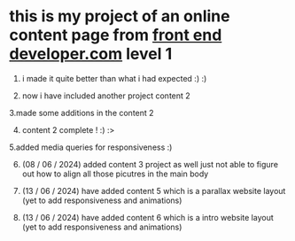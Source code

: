 # this is my project of an online content page from [front end developer.com](https://www.frontendpractice.com/) level 1 
1. i made it quite better than what i had expected :) :)

2. now i have included another project content 2 

3.made some additions in the content 2 

4. content 2 complete ! :) :> 

5.added media queries for responsiveness :) 

6. (08 / 06 / 2024) added content 3 project as well
just not able to figure out how to align all those picutres in the main body

7. (13 / 06 / 2024) have added content 5 which is a parallax website layout (yet to add responsiveness and animations)

8. (13 / 06 / 2024) have added content 6 which is a intro website layout (yet to add responsiveness and animations)
